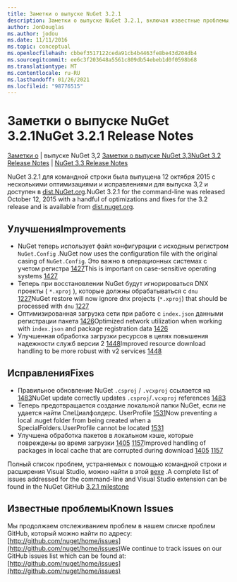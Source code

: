 ```yaml
---
title: Заметки о выпуске NuGet 3.2.1
description: Заметки о выпуске NuGet 3.2.1, включая известные проблемы, исправления ошибок, добавленные функции и DCR.
author: JonDouglas
ms.author: jodou
ms.date: 11/11/2016
ms.topic: conceptual
ms.openlocfilehash: cbbef3517122ceda91cb4b4463fe8be43d204db4
ms.sourcegitcommit: ee6c3f203648a5561c809db54ebeb1d0f0598b68
ms.translationtype: MT
ms.contentlocale: ru-RU
ms.lasthandoff: 01/26/2021
ms.locfileid: "98776515"
---
```

# <a name="nuget-321-release-notes"></a><span data-ttu-id="9e985-103">Заметки о выпуске NuGet 3.2.1</span><span class="sxs-lookup"><span data-stu-id="9e985-103">NuGet 3.2.1 Release Notes</span></span>

<span data-ttu-id="9e985-104">[Заметки о](../release-notes/nuget-3.2.md)  |  выпуске NuGet 3,2 [Заметки о выпуске NuGet 3,3](../release-notes/nuget-3.3.md)</span><span class="sxs-lookup"><span data-stu-id="9e985-104">[NuGet 3.2 Release Notes](../release-notes/nuget-3.2.md) | [NuGet 3.3 Release Notes](../release-notes/nuget-3.3.md)</span></span>

<span data-ttu-id="9e985-105">NuGet 3.2.1 для командной строки была выпущена 12 октября 2015 с несколькими оптимизациями и исправлениями для выпуска 3,2 и доступен в [dist.NuGet.org](http://dist.nuget.org/index.html).</span><span class="sxs-lookup"><span data-stu-id="9e985-105">NuGet 3.2.1 for the command-line was released October 12, 2015 with a handful of optimizations and fixes for the 3.2 release and is available from [dist.nuget.org](http://dist.nuget.org/index.html).</span></span>

## <a name="improvements"></a><span data-ttu-id="9e985-106">Улучшения</span><span class="sxs-lookup"><span data-stu-id="9e985-106">Improvements</span></span>

* <span data-ttu-id="9e985-107">NuGet теперь использует файл конфигурации с исходным регистром `NuGet.Config` .</span><span class="sxs-lookup"><span data-stu-id="9e985-107">NuGet now uses the configuration file with the original casing of `NuGet.Config`.</span></span>  <span data-ttu-id="9e985-108">Это важно в операционных системах с учетом регистра [1427](https://github.com/NuGet/Home/issues/1427)</span><span class="sxs-lookup"><span data-stu-id="9e985-108">This is important on case-sensitive operating systems [1427](https://github.com/NuGet/Home/issues/1427)</span></span>
* <span data-ttu-id="9e985-109">Теперь при восстановлении NuGet будут игнорироваться DNX проекты ( `*.xproj` ), которые должны обрабатываться с `dnu` [1227](https://github.com/NuGet/Home/issues/1227)</span><span class="sxs-lookup"><span data-stu-id="9e985-109">NuGet restore will now ignore dnx projects (`*.xproj`) that should be processed with `dnu` [1227](https://github.com/NuGet/Home/issues/1227)</span></span>
* <span data-ttu-id="9e985-110">Оптимизированная загрузка сети при работе с `index.json` данными регистрации пакета [1426](https://github.com/NuGet/Home/issues/1426)</span><span class="sxs-lookup"><span data-stu-id="9e985-110">Optimized network utilization when working with `index.json` and package registration data [1426](https://github.com/NuGet/Home/issues/1426)</span></span>
* <span data-ttu-id="9e985-111">Улучшенная обработка загрузки ресурсов в целях повышения надежности служб версии 2 [1448](https://github.com/NuGet/Home/issues/1448)</span><span class="sxs-lookup"><span data-stu-id="9e985-111">Improved resource download handling to be more robust with v2 services [1448](https://github.com/NuGet/Home/issues/1448)</span></span>

## <a name="fixes"></a><span data-ttu-id="9e985-112">Исправления</span><span class="sxs-lookup"><span data-stu-id="9e985-112">Fixes</span></span>

* <span data-ttu-id="9e985-113">Правильное обновление NuGet `.csproj` / `.vcxproj` ссылается на [1483](https://github.com/NuGet/Home/issues/1483)</span><span class="sxs-lookup"><span data-stu-id="9e985-113">NuGet update correctly updates `.csproj`/`.vcxproj` references [1483](https://github.com/NuGet/Home/issues/1483)</span></span>
* <span data-ttu-id="9e985-114">Теперь предотвращается создание локальной папки NuGet, если не удается найти СпеЦиалфолдерс. UserProfile [1531](https://github.com/NuGet/Home/issues/1531)</span><span class="sxs-lookup"><span data-stu-id="9e985-114">Now preventing a local .nuget folder from being created when a SpecialFolders.UserProfile cannot be located [1531](https://github.com/NuGet/Home/issues/1531)</span></span>
* <span data-ttu-id="9e985-115">Улучшена обработка пакетов в локальном кэше, которые повреждены во время загрузки [1405](https://github.com/NuGet/Home/issues/1405) [1157](https://github.com/NuGet/Home/issues/1157)</span><span class="sxs-lookup"><span data-stu-id="9e985-115">Improved handling of packages in local cache that are corrupted during download [1405](https://github.com/NuGet/Home/issues/1405) [1157](https://github.com/NuGet/Home/issues/1157)</span></span>

<span data-ttu-id="9e985-116">Полный список проблем, устраняемых с помощью командной строки и расширения Visual Studio, можно найти в этой [вехе](https://github.com/NuGet/Home/issues?q=milestone%3A3.2.1+is%3Aclosed) .</span><span class="sxs-lookup"><span data-stu-id="9e985-116">A complete list of issues addressed for the command-line and Visual Studio extension can be found in the NuGet GitHub [3.2.1 milestone](https://github.com/NuGet/Home/issues?q=milestone%3A3.2.1+is%3Aclosed)</span></span>

## <a name="known-issues"></a><span data-ttu-id="9e985-117">Известные проблемы</span><span class="sxs-lookup"><span data-stu-id="9e985-117">Known Issues</span></span>

<span data-ttu-id="9e985-118">Мы продолжаем отслеживанием проблем в нашем списке проблем GitHub, который можно найти по адресу: [http://github.com/nuget/home/issues](http://github.com/nuget/home/issues)</span><span class="sxs-lookup"><span data-stu-id="9e985-118">We continue to track issues on our GitHub issues list which can be found at: [http://github.com/nuget/home/issues](http://github.com/nuget/home/issues)</span></span>